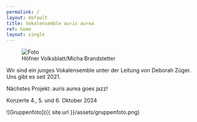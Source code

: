 ```yaml
---
permalink: /
layout: default
title: Vokalensemble auris aurea
ref: home
layout: single
---
```


<figure>
    <img src="{{ site.url }}/assets/etlavie/etlavie-foto.JPG" alt="Foto" style="display:block; margin-left:auto; margin-right:auto">
    <figcaption>Höfner Volksblatt/Micha Brandstetter</figcaption>
</figure>


Wir sind ein junges Vokalensemble unter der Leitung von Deborah Züger. Uns gibt es seit 2021.

Nächstes Projekt: auris aurea goes jazz!

Konzerte 4., 5. und 6. Oktober 2024

![Gruppenfoto]({{ site.url }}/assets/gruppenfoto.png)